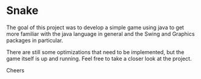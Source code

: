 # Snake

The goal of this project was to develop a simple game using java to get more familiar with the java language in general and
the Swing and Graphics packages in particular. 

There are still some optimizations that need to be implemented, but the game itself is up and running. Feel free to take a closer look 
at the project.

Cheers
